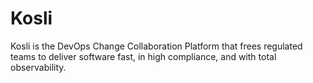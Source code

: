 # Kosli

Kosli is the DevOps Change Collaboration Platform that frees regulated teams to deliver software fast, in high compliance, and with total observability.